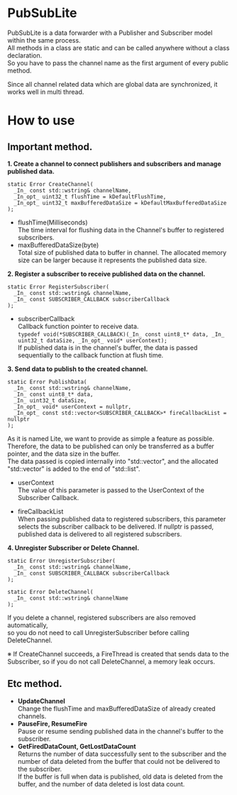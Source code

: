 # PubSubLite
PubSubLite is a data forwarder with a Publisher and Subscriber model within the same process.  
All methods in a class are static and can be called anywhere without a class declaration.  
So you have to pass the channel name as the first argument of every public method.  

Since all channel related data which are global data are synchronized, it works well in multi thread.  

# How to use
## Important method.
**1. Create a channel to connect publishers and subscribers and manage published data.**
```
static Error CreateChannel(
  _In_ const std::wstring& channelName, 
  _In_opt_ uint32_t flushTime = kDefaultFlushTime, 
  _In_opt_ uint32_t maxBufferedDataSize = kDefaultMaxBufferedDataSize
);
```
* flushTime(Milliseconds)  
The time interval for flushing data in the Channel's buffer to registered subscribers.  
* maxBufferedDataSize(byte)  
Total size of published data to buffer in channel. The allocated memory size can be larger because it represents the published data size.  

**2. Register a subscriber to receive published data on the channel.**
```
static Error RegisterSubscriber(
  _In_ const std::wstring& channelName, 
  _In_ const SUBSCRIBER_CALLBACK subscriberCallback
);
```
* subscriberCallback  
Callback function pointer to receive data.  
`typedef void(*SUBSCRIBER_CALLBACK)(_In_ const uint8_t* data, _In_ uint32_t dataSize, _In_opt_ void* userContext);`  
If published data is in the channel's buffer, the data is passed sequentially to the callback function at flush time.  

**3. Send data to publish to the created channel.**
```
static Error PublishData(
  _In_ const std::wstring& channelName, 
  _In_ const uint8_t* data, 
  _In_ uint32_t dataSize, 
  _In_opt_ void* userContext = nullptr,  
  _In_opt_ const std::vector<SUBSCRIBER_CALLBACK>* fireCallbackList = nullptr
);
```
As it is named Lite, we want to provide as simple a feature as possible.  
Therefore, the data to be published can only be transferred as a buffer pointer, and the data size in the buffer.  
The data passed is copied internally into "std::vector", and the allocated "std::vector" is added to the end of "std::list".

* userContext  
The value of this parameter is passed to the UserContext of the Subscriber Callback.

* fireCallbackList  
When passing published data to registered subscribers, this parameter selects the subscriber callback to be delivered.
If nullptr is passed, published data is delivered to all registered subscribers.

**4. Unregister Subscriber or Delete Channel.**
```
static Error UnregisterSubscriber(
  _In_ const std::wstring& channelName, 
  _In_ const SUBSCRIBER_CALLBACK subscriberCallback
);

static Error DeleteChannel(
  _In_ const std::wstring& channelName
);
```
If you delete a channel, registered subscribers are also removed automatically,  
so you do not need to call UnregisterSubscriber before calling DeleteChannel.  

※ If CreateChannel succeeds, a FireThread is created that sends data to the Subscriber, so if you do not call DeleteChannel, a memory leak occurs.  

## Etc method.
* **UpdateChannel**  
Change the flushTime and maxBufferedDataSize of already created channels.
* **PauseFire, ResumeFire**  
Pause or resume sending published data in the channel's buffer to the subscriber.
* **GetFiredDataCount, GetLostDataCount**  
Returns the number of data successfully sent to the subscriber and the number of data deleted from the buffer that could not be delivered to the subscriber.  
If the buffer is full when data is published, old data is deleted from the buffer, and the number of data deleted is lost data count.
